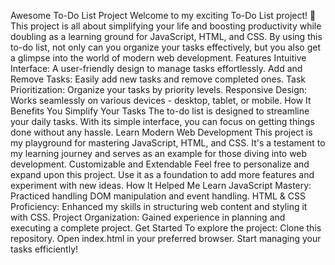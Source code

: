 Awesome To-Do List Project
Welcome to my exciting To-Do List project! 🚀
This project is all about simplifying your life and boosting productivity while doubling as a learning ground for JavaScript, HTML, and CSS. By using this to-do list, not only can you organize your tasks effectively, but you also get a glimpse into the world of modern web development.
Features
Intuitive Interface: A user-friendly design to manage tasks effortlessly.
Add and Remove Tasks: Easily add new tasks and remove completed ones.
Task Prioritization: Organize your tasks by priority levels.
Responsive Design: Works seamlessly on various devices - desktop, tablet, or mobile.
How It Benefits You
Simplify Your Tasks
The to-do list is designed to streamline your daily tasks. With its simple interface, you can focus on getting things done without any hassle.
Learn Modern Web Development
This project is my playground for mastering JavaScript, HTML, and CSS. It's a testament to my learning journey and serves as an example for those diving into web development.
Customizable and Extendable
Feel free to personalize and expand upon this project. Use it as a foundation to add more features and experiment with new ideas.
How It Helped Me Learn
JavaScript Mastery: Practiced handling DOM manipulation and event handling.
HTML & CSS Proficiency: Enhanced my skills in structuring web content and styling it with CSS.
Project Organization: Gained experience in planning and executing a complete project.
Get Started
To explore the project:
Clone this repository.
Open index.html in your preferred browser.
Start managing your tasks efficiently!
